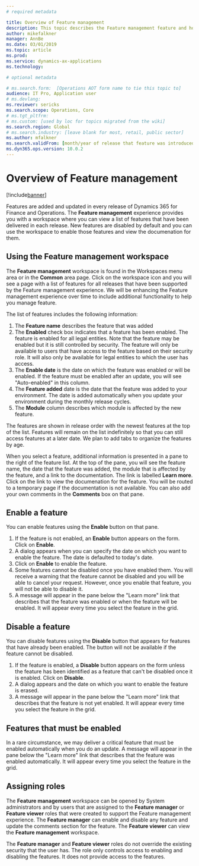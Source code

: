 ```yaml
---
# required metadata

title: Overview of Feature management
description: This topic describes the Feature management feature and how you can use it.
author: mikefalkner
manager: AnnBe
ms.date: 03/01/2019
ms.topic: article
ms.prod: 
ms.service: dynamics-ax-applications
ms.technology: 

# optional metadata

# ms.search.form:  [Operations AOT form name to tie this topic to]
audience: IT Pro, Application user
# ms.devlang: 
ms.reviewer: sericks
ms.search.scope: Operations, Core
# ms.tgt_pltfrm: 
# ms.custom: [used by loc for topics migrated from the wiki]
ms.search.region: Global 
# ms.search.industry: [leave blank for most, retail, public sector]
ms.author: mfalkner
ms.search.validFrom: [month/year of release that feature was introduced in, in format yyyy-mm-dd]
ms.dyn365.ops.version: 10.0.2
---
```


# Overview of Feature management

[!include[banner](../../includes/banner.md)]

Features are added and updated in every release of Dynamics 365 for Finance and Operations. The **Feature management** experience provides you with a workspace where you can view a list of features that have been delivered in each release. New features are disabled by default and you can use the workspace to enable those features and view the documenation for them.

## Using the Feature management workspace

The **Feature management** workspace is found in the Workspaces menu area or in the **Common** area page. Click on the workspace icon and you will see a page with a list of features for all releases that have been supported by the Feature management experience. We will be enhancing the Feature management experience over time to include additional functionality to help you manage feature.

The list of features includes the following information:
1) The **Feature name** describes the feature that was added
2) The **Enabled** check box indicates that a feature has been enabled. The feature is enabled for all legal entities. Note that the feature may be enabled but it is still controlled by security. The feature will only be available to users that have access to the feature based on their security role. It will also only be available for legal entities to which the user has access. 
3) The **Enable date** is the date on which the feature was enabled or will be enabled. If the feature must be enabled after an update, you will see "Auto-enabled" in this column.
4) The **Feature added** date is the date that the feature was added to your environment. The date is added automatically when you update your environment during the monthly release cycles. 
5) The **Module** column describes which module is affected by the new feature.

The features are shown in release order with the newest features at the top of the list. Features will remain on the list indefinitely so that you can still access features at a later date. We plan to add tabs to organize the features by age.

When you select a feature, additional information is presented in a pane to the right of the feature list. At the top of the pane, you will see the feature name, the date that the feature was added, the module that is affected by the feature, and a link to the documentation. The link is labelled **Learn more**. Click on the link to view the documenation for the feature. You will be routed to a temporary page if the documentation is not available. You can also add your own comments in the **Comments** box on that pane. 

## Enable a feature
You can enable features using the **Enable** button on that pane.
1) If the feature is not enabled, an **Enable** button appears on the form. Click on **Enable**.
2) A dialog appears when you can specify the date on which you want to enable the feature. The date is defaulted to today's date.
3) Click on **Enable** to enable the feature.
4) Some features cannot be disabled once you have enabled them. You will receive a warning that the feature cannot be disabled and you will be able to cancel your request. However, once you enable that feature, you will not be able to disable it.
5) A message will appear in the pane below the "Learn more" link that describes that the feature was enabled or when the feature will be enabled. It will appear every time you select the feature in the grid. 

## Disable a feature
You can disable features using the **Disable** button that appears for features that have already been enabled. The button will not be available if the feature cannot be disabled. 
1) If the feature is enabled, a **Disable** button appears on the form unless the feature has been identified as a feature that can't be disabled once it is enabled. Click on **Disable**.
2) A dialog appears and the date on which you want to enable the feature is erased. 
3) A message will appear in the pane below the "Learn more" link that describes that the feature is not yet enabled. It will appear every time you select the feature in the grid. 

## Features that must be enabled
In a rare circumstance, we may deliver a critical feature that must be enabled automatically when you do an update. A message will appear in the pane below the "Learn more" link that describes that the feature was enabled automatically. It will appear every time you select the feature in the grid.  

## Assigning roles

The **Feature management** workspace can be opened by System administrators and by users that are assigned to the **Feature manager** or **Feature viewer** roles that were created to support the Feature management experience. The **Feature manager** can enable and disable any feature and update the comments section for the feature. The **Feature viewer** can view the **Feature management** workspace. 

The **Feature manager** and **Feature viewer** roles do not override the existing security that the user has. The role only controls access to enabling and disabling the features. It does not provide access to the features. 
